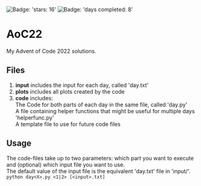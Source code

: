 ![Badge: 'stars: 16'](https://img.shields.io/badge/stars%20%E2%AD%90-16-yellow)
![Badge: 'days completed: 8'](https://img.shields.io/badge/days%20completed-8-blue)
# AoC22
My Advent of Code 2022 solutions.

## Files
1.  **input** includes the input for each day, called 'day<X>.txt'
2.  **plots** includes all plots created by the code
3.  **code** includes:\
  The Code for both parts of each day in the same file, called 'day<X>.py' \
  A file containing helper functions that might be useful for multiple days 'helperfunc.py' \
  A template file to use for future code files
  
## Usage
  The code-files take up to two parameters: which part you want to execute and (optional) which input file you want to use.\
  The default value of the input file is the equivalent 'day<X>.txt' file in 'input/'.\
  ```python day<X>.py <1|2> [<input>.txt] ```
